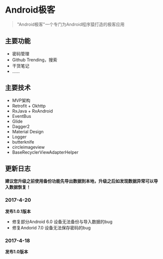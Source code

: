 # Android极客 #

> "Android极客"一个专门为Android程序猿打造的极客应用

## 主要功能 ##

- 密码管理
- Github Trending，搜索
- 干货笔记
- ......

## 主要技术 ##

- MVP架构
- Retrofit + Okhttp
- RxJava + RxAndroid
- EventBus
- Glide
- Dagger2
- Material Design
- Logger
- butterknife
- circleimageview
- BaseRecyclerViewAdapterHelper

## 更新日志 ##

**建议您升级之前使用备份功能先导出数据到本地，升级之后如发现数据异常可以导入数据恢复！**

### 2017-4-20 ###

**发布1.0.1版本**

- 修复部分Android 6.0 设备无法备份与导入数据的bug
- 修复Andorid 7.0 设备无法保存密码的bug

### 2017-4-18 ###

**发布1.0版本**